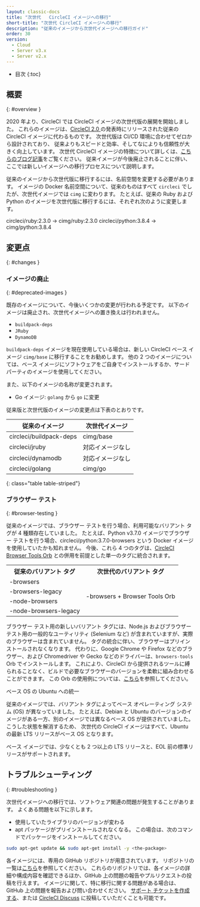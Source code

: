 ```yaml
---
layout: classic-docs
title: "次世代   CircleCI イメージへの移行"
short-title: "次世代 CircleCI イメージへの移行"
description: "従来のイメージから次世代イメージへの移行ガイド"
order: 30
version:
  - Cloud
  - Server v3.x
  - Server v2.x
---
```


* 目次
{:toc}


## 概要
{: #overview }

2020 年より、CircleCI では CircleCI イメージの次世代版の展開を開始しました。 これらのイメージは、[CircleCI 2.0 ](https://circleci.com/ja/blog/say-hello-to-circleci-2-0/)の発表時にリリースされた従来の CircleCI イメージに代わるものです。 次世代版は CI/CD 環境に合わせてゼロから設計されており、 従来よりもスピードと効率、そしてなによりも信頼性が大きく向上しています。 次世代 CircleCI イメージの特徴について詳しくは、[こちらのブログ記事](https://circleci.com/ja/blog/announcing-our-next-generation-convenience-images-smaller-faster-more-deterministic/)をご覧ください。 従来イメージが今後廃止されることに伴い、ここでは新しいイメージへの移行プロセスについて説明します。

従来のイメージから次世代版に移行するには、名前空間を変更する必要があります。 イメージの Docker 名前空間について、従来のものはすべて `circleci` でしたが、次世代イメージでは `cimg` に変わります。 たとえば、従来の Ruby および Python のイメージを次世代版に移行するには、それぞれ次のように変更します。

circleci/ruby:2.3.0 -> cimg/ruby:2.3.0 circleci/python:3.8.4 -> cimg/python:3.8.4


## 変更点
{: #changes }

### イメージの廃止
{: #deprecated-images }

既存のイメージについて、今後いくつかの変更が行われる予定です。 以下のイメージは廃止され、次世代イメージへの置き換えは行われません。

* `buildpack-deps`
* `JRuby`
* `DynamoDB`

`buildpack-deps` イメージを現在使用している場合は、新しい CircleCI ベース イメージ `cimg/base` に移行することをお勧めします。 他の 2 つのイメージについては、ベース イメージにソフトウェアをご自身でインストールするか、サードパーティのイメージを使用してください。

また、以下のイメージの名称が変更されます。

* Go イメージ: `golang` から `go` に変更

従来版と次世代版のイメージの変更点は下表のとおりです。



| 従来のイメージ                 | 次世代イメージ   |
| ----------------------- | --------- |
| circleci/buildpack-deps | cimg/base |
| circleci/jruby          | 対応イメージなし  |
| circleci/dynamodb       | 対応イメージなし  |
| circleci/golang         | cimg/go   |
{: class="table table-striped"}

### ブラウザー テスト
{: #browser-testing }

従来のイメージでは、ブラウザー テストを行う場合、利用可能なバリアント タグが 4 種類存在していました。 たとえば、Python v3.7.0 イメージでブラウザー テストを行う場合、circleci/python:3.7.0-browsers という Docker イメージを使用していたかも知れません。 今後、これら 4 つのタグは、[CircleCI Browser Tools Orb](https://circleci.com/developer/ja/orbs/orb/circleci/browser-tools) との併用を前提とした単一のタグに統合されます。

<table>
<tr><th>従来のバリアント タグ</th><th>次世代のバリアント タグ</th></tr>
<tr><td>-browsers</td><td rowspan=4>-browsers + Browser Tools Orb</td></tr>
<tr><td>-browsers-legacy</td></tr>
<tr><td>-node-browsers</td></tr>
<tr><td>-node-browsers-legacy</td></tr>
</table>

ブラウザー テスト用の新しいバリアント タグには、Node.js およびブラウザー テスト用の一般的なユーティリティ (Selenium など) が含まれていますが、実際のブラウザーは含まれていません。 タグの統合に伴い、ブラウザーはプリインストールされなくなります。 代わりに、Google Chrome や Firefox などのブラウザー、および Chromedriver や Gecko などのドライバーは、`browsers-tools` Orb でインストールします。 これにより、CircleCI から提供されるツールに縛られることなく、ビルドで必要なブラウザーのバージョンを柔軟に組み合わせることができます。 この Orb の使用例については、[こちら](https://circleci.com/developer/ja/orbs/orb/circleci/browser-tools#usage-install_browsers)を参照してください。

ベース OS の Ubuntu への統一

従来のイメージでは、バリアント タグによってベース オペレーティング システム (OS) が異なっていました。 たとえば、Debian と Ubuntu のバージョンのイメージがある一方、別のイメージでは異なるベース OS が提供されていました。 こうした状態を解消するため、  次世代の CircleCI イメージはすべて、Ubuntu の最新 LTS リリースがベース OS となります。

ベース イメージでは、少なくとも 2 つ以上の LTS リリースと、EOL 前の標準リリースがサポートされます。


## トラブルシューティング
{: #troubleshooting }

次世代イメージへの移行では、ソフトウェア関連の問題が発生することがあります。 よくある問題を以下に示します。
* 使用していたライブラリのバージョンが変わる
* apt パッケージがプリインストールされなくなる。 この場合は、次のコマンドでパッケージをインストールしてください。

```bash
sudo apt-get update && sudo apt-get install -y <the-package>
```

各イメージには、専用の GitHub リポジトリが用意されています。 リポジトリの一覧は[こちら](https://github.com/CircleCI-Public?q=cimg-&type=&language=&sort=)を参照してください。 これらのリポジトリでは、各イメージの詳細や構成内容を確認できるほか、GitHub 上の問題の報告やプルリクエストの投稿を行えます。 イメージに関して、特に移行に関する問題がある場合は、GitHub 上の問題を報告および問い合わせください。 [サポート チケットを作成する](https://support.circleci.com/hc/ja-jp/requests/new)、または [CircleCI Discuss](https://discuss.circleci.com/t/legacy-convenience-image-deprecation/41034) に投稿していただくことも可能です。
